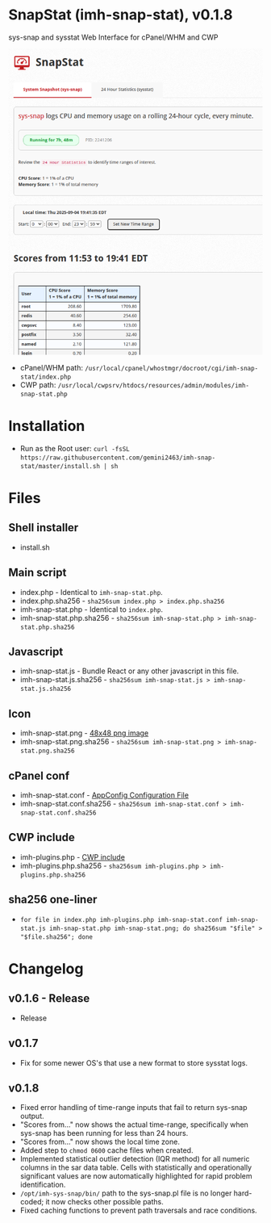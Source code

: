# SnapStat (imh-snap-stat), v0.1.8

sys-snap and sysstat Web Interface for cPanel/WHM and CWP

[![Demo Video](screenshot.png)](https://www.youtube.com/watch?v=l6C9AdDgy_I)

- cPanel/WHM path: `/usr/local/cpanel/whostmgr/docroot/cgi/imh-snap-stat/index.php`
- CWP path: `/usr/local/cwpsrv/htdocs/resources/admin/modules/imh-snap-stat.php`

# Installation

- Run as the Root user: `curl -fsSL https://raw.githubusercontent.com/gemini2463/imh-snap-stat/master/install.sh | sh`

# Files

## Shell installer

- install.sh

## Main script

- index.php - Identical to `imh-snap-stat.php`.
- index.php.sha256 - `sha256sum index.php > index.php.sha256`
- imh-snap-stat.php - Identical to `index.php`.
- imh-snap-stat.php.sha256 - `sha256sum imh-snap-stat.php > imh-snap-stat.php.sha256`

## Javascript

- imh-snap-stat.js - Bundle React or any other javascript in this file.
- imh-snap-stat.js.sha256 - `sha256sum imh-snap-stat.js > imh-snap-stat.js.sha256`

## Icon

- imh-snap-stat.png - [48x48 png image](https://api.docs.cpanel.net/guides/guide-to-whm-plugins/guide-to-whm-plugins-plugin-files/#icons)
- imh-snap-stat.png.sha256 - `sha256sum imh-snap-stat.png > imh-snap-stat.png.sha256`

## cPanel conf

- imh-snap-stat.conf - [AppConfig Configuration File](https://api.docs.cpanel.net/guides/guide-to-whm-plugins/guide-to-whm-plugins-appconfig-configuration-file)
- imh-snap-stat.conf.sha256 - `sha256sum imh-snap-stat.conf > imh-snap-stat.conf.sha256`

## CWP include

- imh-plugins.php - [CWP include](https://wiki.centos-webpanel.com/how-to-build-a-cwp-module)
- imh-plugins.php.sha256 - `sha256sum imh-plugins.php > imh-plugins.php.sha256`

## sha256 one-liner

- `for file in index.php imh-plugins.php imh-snap-stat.conf imh-snap-stat.js imh-snap-stat.php imh-snap-stat.png; do sha256sum "$file" > "$file.sha256"; done`

# Changelog

## v0.1.6 - Release

- Release

## v0.1.7

- Fix for some newer OS's that use a new format to store sysstat logs.

## v0.1.8

- Fixed error handling of time-range inputs that fail to return sys-snap output.
- "Scores from..." now shows the actual time-range, specifically when sys-snap has been running for less than 24 hours.
- "Scores from..." now shows the local time zone.
- Added step to `chmod 0600` cache files when created.
- Implemented statistical outlier detection (IQR method) for all numeric columns in the sar data table. Cells with statistically and operationally significant values are now automatically highlighted for rapid problem identification.
- `/opt/imh-sys-snap/bin/` path to the sys-snap.pl file is no longer hard-coded; it now checks other possible paths.
- Fixed caching functions to prevent path traversals and race conditions.
